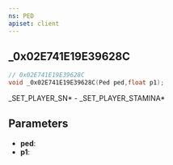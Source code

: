 ```yaml
---
ns: PED
apiset: client
---
```

## _0x02E741E19E39628C

```c
// 0x02E741E19E39628C
void _0x02E741E19E39628C(Ped ped,float p1);
```

_SET_PLAYER_SN* - _SET_PLAYER_STAMINA*

## Parameters
* **ped**:
* **p1**:




